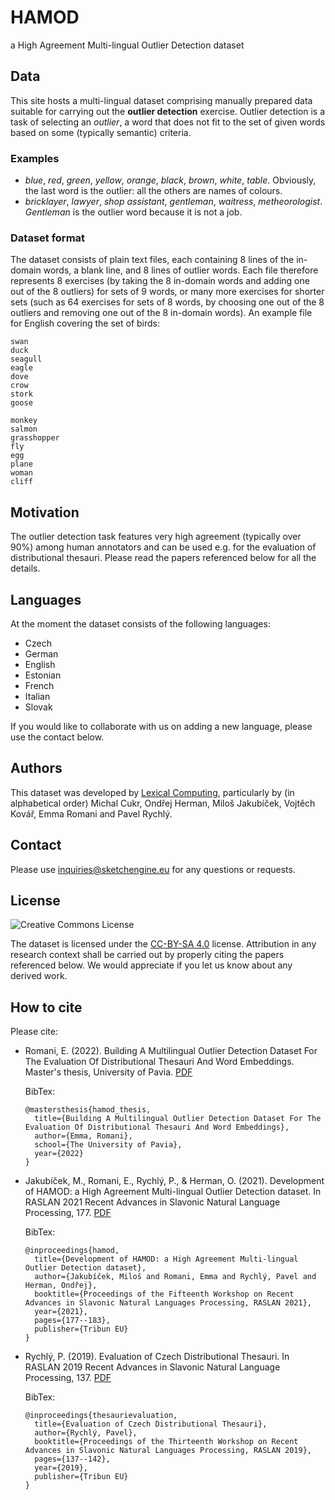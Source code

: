 # HAMOD
a High Agreement Multi-lingual Outlier Detection dataset

## Data

This site hosts a multi-lingual dataset comprising manually prepared data suitable for carrying out the **outlier detection** exercise.
Outlier detection is a task of selecting an *outlier*, a word that does not fit to the set of given words based on some (typically semantic) criteria.

### Examples

* *blue*, *red*, *green*, *yellow*, *orange*, *black*, *brown*, *white*, *table*. Obviously, the last word is the outlier: all the others are names of colours.
* *bricklayer*, *lawyer*, *shop assistant*, *gentleman*, *waitress*, *metheorologist*. *Gentleman* is the outlier word because it is not a job.

### Dataset format

The dataset consists of plain text files, each containing 8 lines of the in-domain words, a blank line, and 8 lines of outlier words. Each file therefore represents 8 exercises (by taking the 8 in-domain words and adding one out of the 8 outliers) for sets of 9 words, or many more exercises for shorter sets (such as 64 exercises for sets of 8 words, by choosing one out of the 8 outliers and removing one out of the 8 in-domain words).
An example file for English covering the set of birds:

```
swan
duck
seagull
eagle
dove
crow
stork
goose

monkey
salmon
grasshopper
fly
egg
plane
woman
cliff
```

## Motivation

The outlier detection task features very high agreement (typically over 90%) among human annotators and can be used e.g. for the evaluation of distributional thesauri.
Please read the papers referenced below for all the details.

## Languages

At the moment the dataset consists of the following languages:

 * Czech
 * German
 * English
 * Estonian
 * French
 * Italian
 * Slovak

If you would like to collaborate with us on adding a new language, please use the contact below. 

## Authors

This dataset was developed by [Lexical Computing](https://www.lexicalcomputing.com), particularly by (in alphabetical order) Michal Cukr, Ondřej Herman, Miloš Jakubíček, Vojtěch Kovář, Emma Romani and Pavel Rychlý.

## Contact

Please use [inquiries@sketchengine.eu](mailto:inquiries@sketchengine.eu) for any questions or requests.

## License

<img alt="Creative Commons License" style="border-width:0" src="https://i.creativecommons.org/l/by-sa/4.0/88x31.png" />

The dataset is licensed under the [CC-BY-SA 4.0](https://creativecommons.org/licenses/by-sa/4.0/) license.
Attribution in any research context shall be carried out by properly citing the papers referenced below.
We would appreciate if you let us know about any derived work.

## How to cite

Please cite:

* Romani, E. (2022). Building A Multilingual Outlier Detection Dataset For The Evaluation Of Distributional Thesauri And Word Embeddings. Master's thesis, University of Pavia. [PDF](https://www.sketchengine.eu/wp-content/uploads/Building_a_Multilingual_Outlier_Detectio.pdf)

  BibTex:

  ```
  @mastersthesis{hamod_thesis,
    title={Building A Multilingual Outlier Detection Dataset For The Evaluation Of Distributional Thesauri And Word Embeddings},
    author={Emma, Romani},
    school={The University of Pavia},
    year={2022}
  }
  ```

* Jakubíček, M., Romani, E., Rychlý, P., & Herman, O. (2021). Development of HAMOD: a High Agreement Multi-lingual Outlier Detection dataset. In RASLAN 2021 Recent Advances in Slavonic Natural Language Processing, 177. [PDF](https://nlp.fi.muni.cz/raslan/raslan21.pdf#page=185)

  BibTex:
  ```
  @inproceedings{hamod,
    title={Development of HAMOD: a High Agreement Multi-lingual Outlier Detection dataset},
    author={Jakubíček, Miloš and Romani, Emma and Rychlý, Pavel and Herman, Ondřej},
    booktitle={Proceedings of the Fifteenth Workshop on Recent Advances in Slavonic Natural Languages Processing, RASLAN 2021},
    year={2021},
    pages={177--183},
    publisher={Tribun EU}
  }
  ```

* Rychlý, P. (2019). Evaluation of Czech Distributional Thesauri. In RASLAN 2019  Recent Advances in Slavonic Natural Language Processing, 137. [PDF](https://nlp.fi.muni.cz/raslan/raslan19.pdf#page=145)

  BibTex:
  ```
  @inproceedings{thesaurievaluation,
    title={Evaluation of Czech Distributional Thesauri},
    author={Rychlý, Pavel},
    booktitle={Proceedings of the Thirteenth Workshop on Recent Advances in Slavonic Natural Languages Processing, RASLAN 2019},
    pages={137--142},
    year={2019},
    publisher={Tribun EU}
  }
  ```
